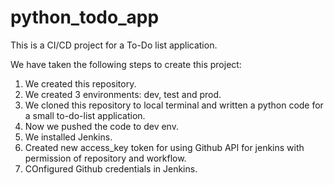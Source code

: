 # python_todo_app
This is a CI/CD project for a To-Do list application. 

We have taken the following steps to create this project:

1. We created this repository.
2. We created 3 environments: dev, test and prod.
3. We cloned this repository to local terminal and written a python code for a small to-do-list application.
4. Now we pushed the code to dev env.
5. We installed Jenkins.
6. Created new access_key token for using Github API for jenkins with permission of repository and workflow.
7. COnfigured Github credentials in Jenkins.

